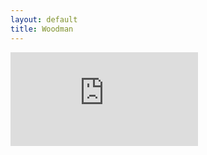 ```yaml
---
layout: default
title: Woodman
---
```

<div class="youtube-embed">
    <iframe src="https://www.youtube.com/embed/IM-XJ2ewXjM?si=LergNt4okV0Z7SXr&autoplay=1" title="YouTube video player" frameborder="0" allow="accelerometer; autoplay; clipboard-write; encrypted-media; gyroscope; picture-in-picture; web-share" referrerpolicy="strict-origin-when-cross-origin" allowfullscreen></iframe>
</div>